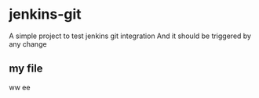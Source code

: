 # jenkins-git

A simple project to test jenkins git integration
And it should be triggered by any change
## my file
ww
ee
